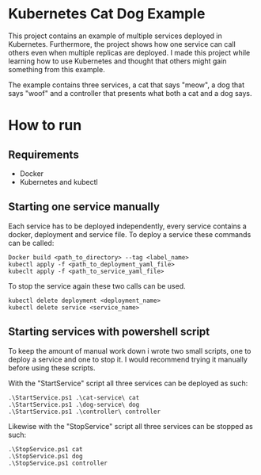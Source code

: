 # Kubernetes Cat Dog Example

This project contains an example of multiple services deployed in Kubernetes. Furthermore, the project shows how one service can call others even when multiple replicas are deployed. I made this project while learning how to use Kubernetes and thought that others might gain something from this example. 

The example contains three services, a cat that says "meow", a dog that says "woof" and a controller that presents what both a cat and a dog says.

# How to run

## Requirements
- Docker
- Kubernetes and kubectl

## Starting one service manually

Each service has to be deployed independently, every service contains a docker, deployment and service file.  To deploy a service these commands can be called:
```
Docker build <path_to_directory> --tag <label_name>
kubectl apply -f <path_to_deployment_yaml_file>
kubeclt apply -f <path_to_service_yaml_file>
```

To stop the service again these two calls can be used.
```
kubectl delete deployment <deployment_name>
kubectl delete service <service_name>
```

## Starting services with powershell script
To keep the amount of manual work down i wrote two small scripts,  one to deploy a service and one to stop it. I would recommend trying it manually before using these scripts.

With the "StartService" script all three services can be deployed as such:
```
.\StartService.ps1 .\cat-service\ cat
.\StartService.ps1 .\dog-service\ dog
.\StartService.ps1 .\controller\ controller
```

Likewise with the "StopService" script all three services can be stopped as such:
```
.\StopService.ps1 cat
.\StopService.ps1 dog
.\StopService.ps1 controller
```
